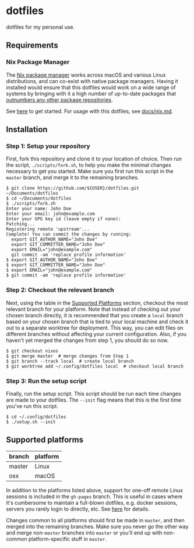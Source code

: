# dotfiles

dotfiles for my personal use.

## Requirements

### Nix Package Manager

The [Nix package manager](https://nixos.org) works across macOS and various
Linux distributions, and can co-exist with native package managers. Having it
installed would ensure that this dotfiles would work on a wide range of systems
by bringing with it a high number of up-to-date packages that
[outnumbers any other package repositories](https://repology.org/repositories/statistics/newest).

See [here](https://nixos.org/learn.html) to get started. For usage with this
dotfiles, see [docs/nix.md](docs/nix.md).

## Installation

### Step 1: Setup your repository

First, fork this repository and clone it to your location of choice. Then run
the script, `./scripts/fork.sh`, to help you make the minimal changes necessary
to get you started. Make sure you first run this script in the `master` branch,
and merge it to the remaining branches.

```console
$ git clone https://github.com/${USER}/dotfiles.git ~/Documents/dotfiles
$ cd ~/Documents/dotfiles
$ ./scripts/fork.sh
Enter your name: John Doe
Enter your email: john@example.com
Enter your GPG key id (leave empty if none):
Patching...
Registering remote 'upstream'...
Complete! You can commit the changes by running:
  export GIT_AUTHOR_NAME="John Doe"
  export GIT_COMMITTER_NAME="John Doe"
  export EMAIL="john@example.com"
  git commit -am 'replace profile information'
$ export GIT_AUTHOR_NAME="John Doe"
$ export GIT_COMMITTER_NAME="John Doe"
$ export EMAIL="john@example.com"
$ git commit -am 'replace profile information'
```

### Step 2: Checkout the relevant branch

Next, using the table in the [Supported Platforms](#supported-platforms)
section, checkout the most relevant branch for your platform. Note that instead
of checking out your chosen branch directly, it is recommended that you create a
`local` branch based on your chosen branch that is tied to your local machine
and check it out to a separate worktree for deployment. This way, you can edit
files on different branches without affecting your current configuration. Also,
if you haven't yet merged the changes from step 1, you should do so now.

```console
$ git checkout nixos
$ git merge master  # merge changes from Step 1
$ git branch --track local  # create local branch
$ git worktree add ~/.config/dotfiles local  # checkout local branch
```

### Step 3: Run the setup script

Finally, run the setup script. This script should be run each time changes are
made to your dotfiles. The `--init` flag means that this is the first time
you've run this script.

```console
$ cd ~/.config/dotfiles
$ ./setup.sh --init
```

## Supported platforms

| branch | platform |
| ------ | -------- |
| master | Linux    |
| osx    | macOS    |

In addition to the platforms listed above, support for one-off remote Linux
sessions is included in the `gh-pages` branch. This is useful in cases where
it's cumbersome to maintain a full-blown dotfiles, e.g. docker sessions, servers
you rarely login to directly, etc. See
[here](https://www.midchildan.org/dotfiles) for details.

Changes common to all platforms should first be made in `master`, and then
merged into the remaining branches. Make sure you never go the other way and
merge non-`master` branches into `master` or you'll end up with non-common
platform-specific stuff in `master`.
